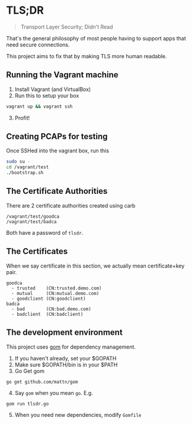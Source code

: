 TLS;DR
===
> Transport Layer Security; Didn't Read

That's the general philosophy of most people having to support apps that need secure connections.

This project aims to fix that by making TLS more human readable.

Running the Vagrant machine
---

1. Install Vagrant (and VirtualBox)
2. Run this to setup your box
```bash
vagrant up && vagrant ssh
```
3. Profit!

Creating PCAPs for testing
---
Once SSHed into the vagrant box, run this

```bash
sudo su - 
cd /vagrant/test
./bootstrap.sh
```

The Certificate Authorities
---
There are 2 certificate authorities created using carb

    /vagrant/test/goodca
    /vagrant/test/badca

Both have a password of `tlsdr`.

The Certificates
---
When we say certificate in this section, we actually mean certificate+key pair.

```
goodca
  - trusted    (CN:trusted.demo.com)
  - mutual     (CN:mutual.demo.com)
  - goodclient (CN:goodclient)
badca
  - bad        (CN:bad.demo.com)
  - badclient  (CN:badclient)
```

The development environment
---
This project uses [gom](https://github.com/mattn/gom) for dependency management.
 
1. If you haven't already, set your $GOPATH
2. Make sure $GOPATH/bin is in your $PATH
3. Go Get gom
```bash
go get github.com/mattn/gom
```
4. Say `gom` when you mean `go`. E.g.
```
gom run tlsdr.go
```
5. When you need new dependencies, modify `Gomfile`